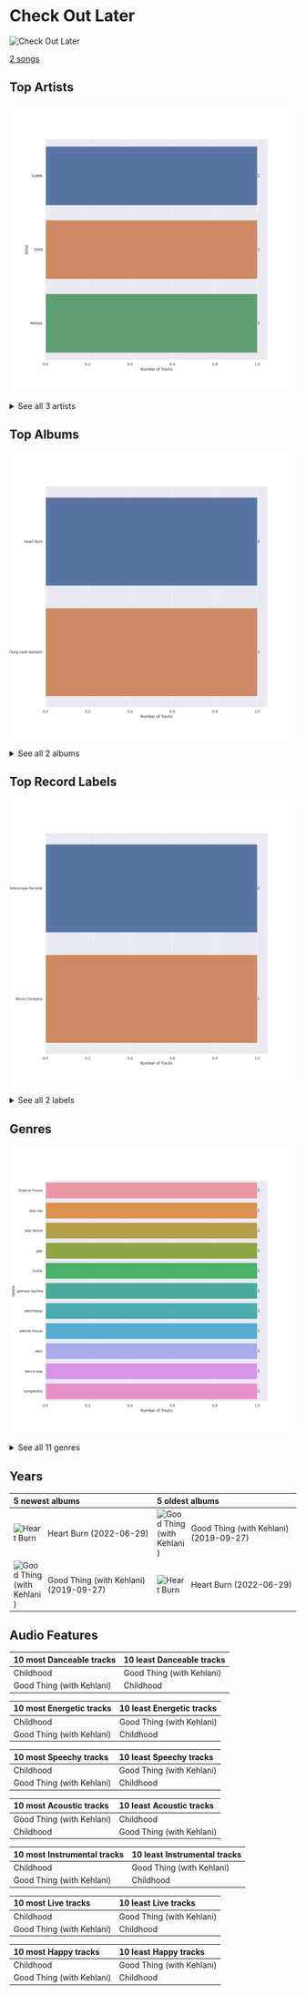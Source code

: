 # Check Out Later


<img src="https://i.scdn.co/image/ab67616d0000b273b78e41dc88b7ddda60738c9d" alt="Check Out Later" width="100" />

[2 songs](tracks.md)

## Top Artists

![Bar chart of top 3 artists](../../images/playlists/check_out_later/artists.png)




<details>
<summary>See all 3 artists</summary>

|   Number of Tracks | Art                                                                                              | Artist   | 🔗                                                           |
|-------------------:|:-------------------------------------------------------------------------------------------------|:---------|:------------------------------------------------------------|
|                  1 | <img src="https://i.scdn.co/image/ab6761610000e5eb4a29246fa242d0b9f8de3b31" alt="" width="50" /> | SUNMI    | [🔗](https://open.spotify.com/artist/6MoXcK2GyGg7FIyxPU5yW6) |
|                  1 | <img src="https://i.scdn.co/image/ab6761610000e5eb7bb5ab9683125fc416c9dbfb" alt="" width="50" /> | Zedd     | [🔗](https://open.spotify.com/artist/2qxJFvFYMEDqd7ui6kSAcq) |
|                  1 | <img src="https://i.scdn.co/image/ab6761610000e5ebd2657bcafcb300d90816523f" alt="" width="50" /> | Kehlani  | [🔗](https://open.spotify.com/artist/0cGUm45nv7Z6M6qdXYQGTX) |

</details>


## Top Albums

![Bar chart of top 2 albums](../../images/playlists/check_out_later/albums.png)


<details>
<summary>See all 2 albums</summary>

|   Number of Tracks | Art                                                                                              | Album                     | Release Date   | 🔗                                                          |
|-------------------:|:-------------------------------------------------------------------------------------------------|:--------------------------|:---------------|:-----------------------------------------------------------|
|                  1 | <img src="https://i.scdn.co/image/ab67616d0000b273b78e41dc88b7ddda60738c9d" alt="" width="50" /> | Heart Burn                | 2022-06-29     | [🔗](https://open.spotify.com/album/0ahb3lp7jXxKUx3beS7AVu) |
|                  1 | <img src="https://i.scdn.co/image/ab67616d0000b273c824820b3a74839b91b4036a" alt="" width="50" /> | Good Thing (with Kehlani) | 2019-09-27     | [🔗](https://open.spotify.com/album/3wpdeV1FZfiEnelZSfAFp4) |

</details>


## Top Record Labels

![Bar chart of top 2 record labels](../../images/playlists/check_out_later/labels.png)


<details>
<summary>See all 2 labels</summary>

|   Number of Tracks | Label                                                    |
|-------------------:|:---------------------------------------------------------|
|                  1 | [Interscope Records](../../labels/interscope_records.md) |
|                  1 | Abyss Company                                            |

</details>


## Genres

![Bar chart of top 11 genres](../../images/playlists/check_out_later/genres.png)


<details>
<summary>See all 11 genres</summary>

|   Number of Tracks | Genre                                    |
|-------------------:|:-----------------------------------------|
|                  1 | tropical house                           |
|                  1 | pop rap                                  |
|                  1 | pop dance                                |
|                  1 | [pop](../../genres/pop.md)               |
|                  1 | [k-pop](../../genres/k_pop.md)           |
|                  1 | german techno                            |
|                  1 | [electropop](../../genres/electropop.md) |
|                  1 | electro house                            |
|                  1 | edm                                      |
|                  1 | [dance pop](../../genres/dance_pop.md)   |
|                  1 | complextro                               |

</details>


## Years





| 5 newest albums                                                                                                                                                                                                                                               | 5 oldest albums                                                                                                                                                                                                                                               |
|:--------------------------------------------------------------------------------------------------------------------------------------------------------------------------------------------------------------------------------------------------------------|:--------------------------------------------------------------------------------------------------------------------------------------------------------------------------------------------------------------------------------------------------------------|
| <div style="display:flex; align-items:center;"><img src="https://i.scdn.co/image/ab67616d0000b273b78e41dc88b7ddda60738c9d" alt="Heart Burn" width="50" /> <span style="padding-left:10px;">Heart Burn (2022-06-29)</span></div>                               | <div style="display:flex; align-items:center;"><img src="https://i.scdn.co/image/ab67616d0000b273c824820b3a74839b91b4036a" alt="Good Thing (with Kehlani)" width="50" /> <span style="padding-left:10px;">Good Thing (with Kehlani) (2019-09-27)</span></div> |
| <div style="display:flex; align-items:center;"><img src="https://i.scdn.co/image/ab67616d0000b273c824820b3a74839b91b4036a" alt="Good Thing (with Kehlani)" width="50" /> <span style="padding-left:10px;">Good Thing (with Kehlani) (2019-09-27)</span></div> | <div style="display:flex; align-items:center;"><img src="https://i.scdn.co/image/ab67616d0000b273b78e41dc88b7ddda60738c9d" alt="Heart Burn" width="50" /> <span style="padding-left:10px;">Heart Burn (2022-06-29)</span></div>                               |
## Audio Features

| 10 most Danceable tracks   | 10 least Danceable tracks   |
|:---------------------------|:----------------------------|
| Childhood                  | Good Thing (with Kehlani)   |
| Good Thing (with Kehlani)  | Childhood                   |

| 10 most Energetic tracks   | 10 least Energetic tracks   |
|:---------------------------|:----------------------------|
| Childhood                  | Good Thing (with Kehlani)   |
| Good Thing (with Kehlani)  | Childhood                   |

| 10 most Speechy tracks    | 10 least Speechy tracks   |
|:--------------------------|:--------------------------|
| Childhood                 | Good Thing (with Kehlani) |
| Good Thing (with Kehlani) | Childhood                 |

| 10 most Acoustic tracks   | 10 least Acoustic tracks   |
|:--------------------------|:---------------------------|
| Good Thing (with Kehlani) | Childhood                  |
| Childhood                 | Good Thing (with Kehlani)  |

| 10 most Instrumental tracks   | 10 least Instrumental tracks   |
|:------------------------------|:-------------------------------|
| Childhood                     | Good Thing (with Kehlani)      |
| Good Thing (with Kehlani)     | Childhood                      |

| 10 most Live tracks       | 10 least Live tracks      |
|:--------------------------|:--------------------------|
| Childhood                 | Good Thing (with Kehlani) |
| Good Thing (with Kehlani) | Childhood                 |

| 10 most Happy tracks      | 10 least Happy tracks     |
|:--------------------------|:--------------------------|
| Childhood                 | Good Thing (with Kehlani) |
| Good Thing (with Kehlani) | Childhood                 |
